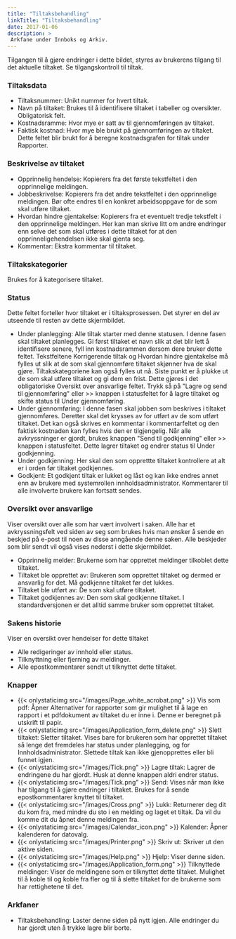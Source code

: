 ```yaml
---
title: "Tiltaksbehandling"
linkTitle: "Tiltaksbehandling"
date: 2017-01-06
description: >
 Arkfane under Innboks og Arkiv.
---
```

Tilgangen til å gjøre endringer i dette bildet, styres av brukerens tilgang til det aktuelle tiltaket. Se tilgangskontroll til tiltak.

### Tiltaksdata

- Tiltaksnummer: Unikt nummer for hvert tiltak.
- Navn på tiltaket: Brukes til å identifisere tiltaket i tabeller og oversikter. Obligatorisk felt.
- Kostnadsramme: Hvor mye er satt av til gjennomføringen av tiltaket.
- Faktisk kostnad: Hvor mye ble brukt på gjennomføringen av tiltaket. Dette feltet blir brukt for å beregne kostnadsgrafen for tiltak under Rapporter.

### Beskrivelse av tiltaket

- Opprinnelig hendelse: Kopierers fra det første tekstfeltet i den opprinnelige meldingen.
- Jobbeskrivelse: Kopierers fra det andre tekstfeltet i den opprinnelige meldingen. Bør ofte endres til en konkret arbeidsoppgave for de som skal utføre tiltaket.
- Hvordan hindre gjentakelse: Kopierers fra et eventuelt tredje tekstfelt i den opprinnelige meldingen. Her kan man skrive litt om andre endringer enn selve det som skal utføres i dette tiltaket for at den opprinneligehendelsen ikke skal gjenta seg.
- Kommentar: Ekstra kommentar til tiltaket.

### Tiltakskategorier

Brukes for å kategorisere tiltaket.

### Status

Dette feltet forteller hvor tiltaket er i tiltaksprosessen. Det styrer en del av utseende til resten av dette skjermbildet.

- Under planlegging: Alle tiltak starter med denne statusen. I denne fasen skal tiltaket planlegges. Gi først tiltaket et navn slik at det blir lett å identifisere senere, fyll inn kostnadsrammen dersom dere bruker dette feltet. Tekstfeltene Korrigerende tiltak og Hvordan hindre gjentakelse må fylles ut slik at de som skal gjennomføre tiltaket skjønner hva de skal gjøre. Tiltakskategoriene kan også fylles ut nå. Siste punkt er å plukke ut de som skal utføre tiltaket og gi dem en frist. Dette gjøres i det obligatoriske Oversikt over ansvarlige feltet. Trykk så på "Lagre og send til gjennomføring" eller >> knappen i statusfeltet for å lagre tiltaket og skifte status til Under gjennomføring.
- Under gjennomføring: I denne fasen skal jobben som beskrives i tiltaket gjennomføres. Deretter skal det krysses av for utført av de som utført tiltaket. Det kan også skrives en kommentar i kommentarfeltet og den faktisk kostnaden kan fylles hvis den er tilgjengelig. Når alle avkryssninger er gjordt, brukes knappen "Send til godkjenning" eller >> knappen i statusfeltet. Dette lagrer tiltaket og endrer status til Under godkjenning.
- Under godkjenning: Her skal den som opprettte tiltaket kontrollere at alt er i orden før tiltaket godkjennes.
- Godkjent: Et godkjent tiltak er lukket og låst og kan ikke endres annet enn av brukere med systemrollen innholdsadministrator. Kommentarer til alle involverte brukere kan fortsatt sendes.

### Oversikt over ansvarlige

Viser oversikt over alle som har vært involvert i saken. Alle har et avkryssningsfelt ved siden av seg som brukes hvis man ønsker å sende en beskjed på e-post til noen av disse anngående denne saken. Alle beskjeder som blir sendt vil også vises nederst i dette skjermbildet.

- Opprinnelig melder: Brukerne som har opprettet meldinger tilkoblet dette tiltaket.
- Tiltaket ble opprettet av: Brukeren som opprettet tiltaket og dermed er ansvarlig for det. Må godkjenne tiltaket før det lukkes.
- Tiltaket ble utført av: De som skal utføre tiltaket.
- Tiltaket godkjennes av: Den som skal godkjenne tiltaket. I standardversjonen er det alltid samme bruker som opprettet tiltaket.

### Sakens historie

Viser en oversikt over hendelser for dette tiltaket

- Alle redigeringer av innhold eller status.
- Tilknyttning eller fjerning av meldinger.
- Alle epostkommentarer sendt ut tilknyttet dette tiltaket.

### Knapper

- {{< onlystaticimg src="/images/Page_white_acrobat.png" >}} Vis som pdf: Åpner Alternativer for rapporter som gir mulighet til å lage en rapport i et pdfdokument av tiltaket du er inne i. Denne er beregnet på utskrift til papir.
- {{< onlystaticimg src="/images/Application_form_delete.png" >}} Slett tiltaket: Sletter tiltaket. Vises bare for brukeren som har opprettet tiltaket så lenge det fremdeles har status under planlegging, og for Innholdsadministrator. Slettede tiltak kan ikke gjenopprettes eller bli funnet igjen.
- {{< onlystaticimg src="/images/Tick.png" >}} Lagre tiltak: Lagrer de endringene du har gjordt. Husk at denne knappen aldri endrer status.
- {{< onlystaticimg src="/images/Tick.png" >}} Send: Vises når man ikke har tilgang til å gjøre endringer i tiltaket. Brukes for å sende epostkommentarer knyttet til tiltaket.
- {{< onlystaticimg src="/images/Cross.png" >}} Lukk: Returnerer deg dit du kom fra, med mindre du sto i en melding og laget et tiltak. Da vil du komme dit du åpnet denne meldingen fra.
- {{< onlystaticimg src="/images/Calendar_icon.png" >}} Kalender: Åpner kalenderen for datovalg.
- {{< onlystaticimg src="/images/Printer.png" >}} Skriv ut: Skriver ut den aktive siden.
- {{< onlystaticimg src="/images/Help.png" >}} Hjelp: Viser denne siden.
- {{< onlystaticimg src="/images/Application_form.png" >}} Tilknyttede meldinger: Viser de meldingene som er tilknyttet dette tiltaket. Mulighet til å koble til og koble fra fler og til å slette tiltaket for de brukerne som har rettighetene til det.

### Arkfaner

- Tiltaksbehandling: Laster denne siden på nytt igjen. Alle endringer du har gjordt uten å trykke lagre blir borte.

